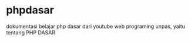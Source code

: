 # phpdasar
dokumentasi belajar php dasar dari youtube web programing unpas, yaitu tentang PHP DASAR
